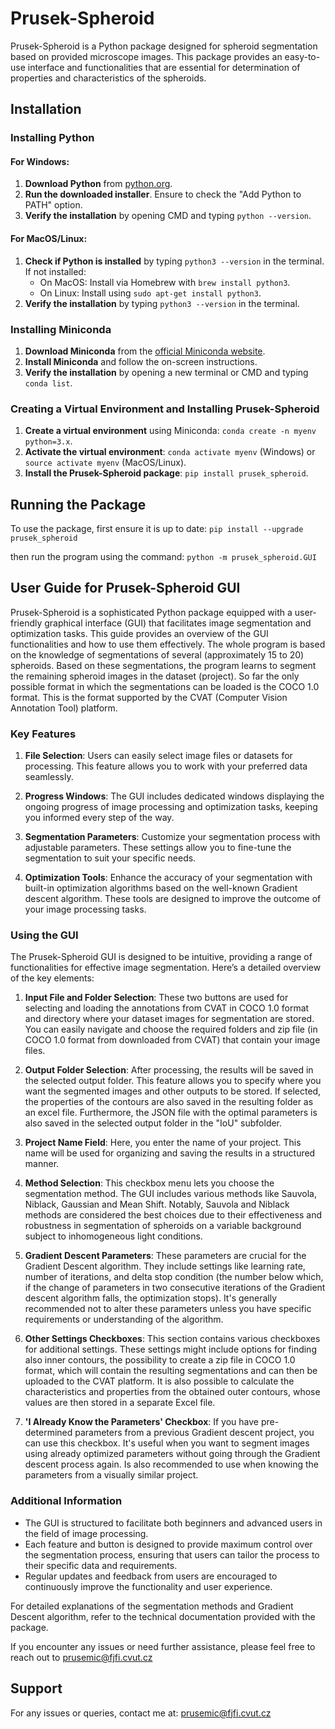 # Prusek-Spheroid

Prusek-Spheroid is a Python package designed for spheroid segmentation based on provided microscope images. This package provides an easy-to-use interface and functionalities that are essential for determination of properties and characteristics of the spheroids.

## Installation

### Installing Python

#### For Windows:

1. **Download Python** from [python.org](https://python.org).
2. **Run the downloaded installer**. Ensure to check the "Add Python to PATH" option.
3. **Verify the installation** by opening CMD and typing `python --version`.

#### For MacOS/Linux:

1. **Check if Python is installed** by typing `python3 --version` in the terminal. If not installed:
   - On MacOS: Install via Homebrew with `brew install python3`.
   - On Linux: Install using `sudo apt-get install python3`.
2. **Verify the installation** by typing `python3 --version` in the terminal.

### Installing Miniconda

1. **Download Miniconda** from the [official Miniconda website](https://docs.conda.io/en/latest/miniconda.html).
2. **Install Miniconda** and follow the on-screen instructions.
3. **Verify the installation** by opening a new terminal or CMD and typing `conda list`.

### Creating a Virtual Environment and Installing Prusek-Spheroid

1. **Create a virtual environment** using Miniconda: `conda create -n myenv python=3.x`.
2. **Activate the virtual environment**: `conda activate myenv` (Windows) or `source activate myenv` (MacOS/Linux).
3. **Install the Prusek-Spheroid package**: `pip install prusek_spheroid`.

## Running the Package

To use the package, first ensure it is up to date: `pip install --upgrade prusek_spheroid`

then run the program using the command: `python -m prusek_spheroid.GUI`

## User Guide for Prusek-Spheroid GUI

Prusek-Spheroid is a sophisticated Python package equipped with a user-friendly graphical interface (GUI) that facilitates image segmentation and optimization tasks. This guide provides an overview of the GUI functionalities and how to use them effectively. The whole program is based on the knowledge of segmentations of several (approximately 15 to 20) spheroids. Based on these segmentations, the program learns to segment the remaining spheroid images in the dataset (project). So far the only possible format in which the segmentations can be loaded is the COCO 1.0 format. This is the format supported by the CVAT (Computer Vision Annotation Tool) platform.

### Key Features

1. **File Selection**: Users can easily select image files or datasets for processing. This feature allows you to work with your preferred data seamlessly.

2. **Progress Windows**: The GUI includes dedicated windows displaying the ongoing progress of image processing and optimization tasks, keeping you informed every step of the way.

3. **Segmentation Parameters**: Customize your segmentation process with adjustable parameters. These settings allow you to fine-tune the segmentation to suit your specific needs.

4. **Optimization Tools**: Enhance the accuracy of your segmentation with built-in optimization algorithms based on the well-known Gradient descent algorithm. These tools are designed to improve the outcome of your image processing tasks.

### Using the GUI

The Prusek-Spheroid GUI is designed to be intuitive, providing a range of functionalities for effective image segmentation. Here’s a detailed overview of the key elements:

1. **Input File and Folder Selection**: These two buttons are used for selecting and loading the annotations from CVAT in COCO 1.0 format and directory where your dataset images for segmentation are stored. You can easily navigate and choose the required folders and zip file (in COCO 1.0 format from downloaded from CVAT) that contain your image files.

3. **Output Folder Selection**: After processing, the results will be saved in the selected output folder. This feature allows you to specify where you want the segmented images and other outputs to be stored. If selected, the properties of the contours are also saved in the resulting folder as an excel file. Furthermore, the JSON file with the optimal parameters is also saved in the selected output folder in the "IoU" subfolder.

2. **Project Name Field**: Here, you enter the name of your project. This name will be used for organizing and saving the results in a structured manner.

4. **Method Selection**: This checkbox menu lets you choose the segmentation method. The GUI includes various methods like Sauvola, Niblack, Gaussian and Mean Shift. Notably, Sauvola and Niblack methods are considered the best choices due to their effectiveness and robustness in segmentation of spheroids on a variable background subject to inhomogeneous light conditions.

5. **Gradient Descent Parameters**: These parameters are crucial for the Gradient Descent algorithm. They include settings like learning rate, number of iterations, and delta stop condition (the number below which, if the change of parameters in two consecutive iterations of the Gradient descent algorithm falls, the optimization stops). It's generally recommended not to alter these parameters unless you have specific requirements or understanding of the algorithm.

6. **Other Settings Checkboxes**: This section contains various checkboxes for additional settings. These settings might include options for finding also inner contours, the possibility to create a zip file in COCO 1.0 format, which will contain the resulting segmentations and can then be uploaded to the CVAT platform. It is also possible to calculate the characteristics and properties from the obtained outer contours, whose values are then stored in a separate Excel file.

7. **'I Already Know the Parameters' Checkbox**: If you have pre-determined parameters from a previous Gradient descent project, you can use this checkbox. It's useful when you want to segment images using already optimized parameters without going through the Gradient descent process again. Is also recommended to use when knowing the parameters from a visually similar project.

### Additional Information

- The GUI is structured to facilitate both beginners and advanced users in the field of image processing.
- Each feature and button is designed to provide maximum control over the segmentation process, ensuring that users can tailor the process to their specific data and requirements.
- Regular updates and feedback from users are encouraged to continuously improve the functionality and user experience.

For detailed explanations of the segmentation methods and Gradient Descent algorithm, refer to the technical documentation provided with the package.

If you encounter any issues or need further assistance, please feel free to reach out to prusemic@fjfi.cvut.cz


## Support 

For any issues or queries, contact me at: prusemic@fjfi.cvut.cz